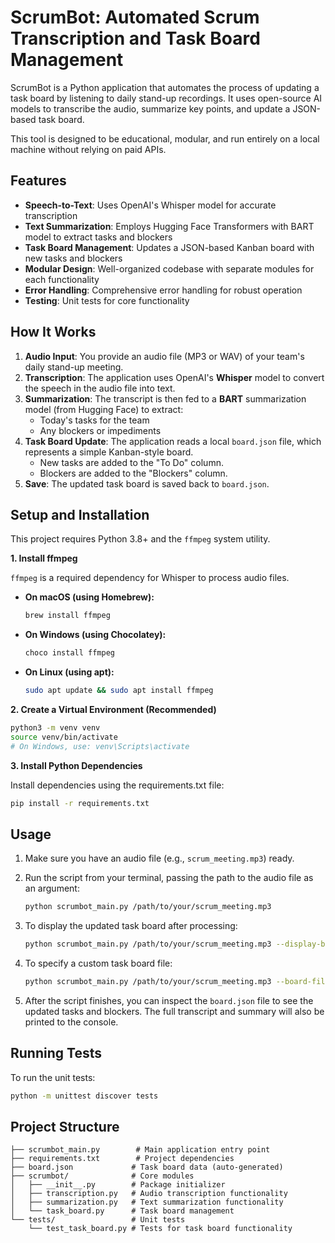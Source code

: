 # ScrumBot: Automated Scrum Transcription and Task Board Management

ScrumBot is a Python application that automates the process of updating a task board by listening to daily stand-up recordings. It uses open-source AI models to transcribe the audio, summarize key points, and update a JSON-based task board.

This tool is designed to be educational, modular, and run entirely on a local machine without relying on paid APIs.

## Features

- **Speech-to-Text**: Uses OpenAI's Whisper model for accurate transcription
- **Text Summarization**: Employs Hugging Face Transformers with BART model to extract tasks and blockers
- **Task Board Management**: Updates a JSON-based Kanban board with new tasks and blockers
- **Modular Design**: Well-organized codebase with separate modules for each functionality
- **Error Handling**: Comprehensive error handling for robust operation
- **Testing**: Unit tests for core functionality

## How It Works

1.  **Audio Input**: You provide an audio file (MP3 or WAV) of your team's daily stand-up meeting.
2.  **Transcription**: The application uses OpenAI's **Whisper** model to convert the speech in the audio file into text.
3.  **Summarization**: The transcript is then fed to a **BART** summarization model (from Hugging Face) to extract:
    *   Today's tasks for the team
    *   Any blockers or impediments
4.  **Task Board Update**: The application reads a local `board.json` file, which represents a simple Kanban-style board.
    *   New tasks are added to the "To Do" column.
    *   Blockers are added to the "Blockers" column.
5.  **Save**: The updated task board is saved back to `board.json`.

## Setup and Installation

This project requires Python 3.8+ and the `ffmpeg` system utility.

**1. Install ffmpeg**

`ffmpeg` is a required dependency for Whisper to process audio files.

*   **On macOS (using Homebrew):**
    ```bash
    brew install ffmpeg
    ```
*   **On Windows (using Chocolatey):**
    ```bash
    choco install ffmpeg
    ```
*   **On Linux (using apt):**
    ```bash
    sudo apt update && sudo apt install ffmpeg
    ```

**2. Create a Virtual Environment (Recommended)**

```bash
python3 -m venv venv
source venv/bin/activate
# On Windows, use: venv\Scripts\activate
```

**3. Install Python Dependencies**

Install dependencies using the requirements.txt file:

```bash
pip install -r requirements.txt
```

## Usage

1.  Make sure you have an audio file (e.g., `scrum_meeting.mp3`) ready.
2.  Run the script from your terminal, passing the path to the audio file as an argument:

    ```bash
    python scrumbot_main.py /path/to/your/scrum_meeting.mp3
    ```

3.  To display the updated task board after processing:

    ```bash
    python scrumbot_main.py /path/to/your/scrum_meeting.mp3 --display-board
    ```

4.  To specify a custom task board file:

    ```bash
    python scrumbot_main.py /path/to/your/scrum_meeting.mp3 --board-file my_board.json
    ```

5.  After the script finishes, you can inspect the `board.json` file to see the updated tasks and blockers. The full transcript and summary will also be printed to the console.

## Running Tests

To run the unit tests:

```bash
python -m unittest discover tests
```

## Project Structure

```
├── scrumbot_main.py        # Main application entry point
├── requirements.txt        # Project dependencies
├── board.json             # Task board data (auto-generated)
├── scrumbot/              # Core modules
│   ├── __init__.py        # Package initializer
│   ├── transcription.py   # Audio transcription functionality
│   ├── summarization.py   # Text summarization functionality
│   └── task_board.py      # Task board management
└── tests/                 # Unit tests
    └── test_task_board.py # Tests for task board functionality
```

